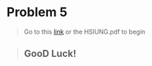 # Problem 5
> Go to this [link](https://dmoj.ca/problem/rgss1) or the HSIUNG.pdf to begin

> ## GooD Luck!
